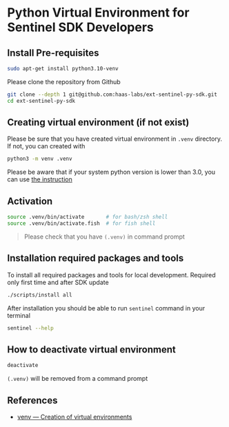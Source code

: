 # Python Virtual Environment for Sentinel SDK Developers

## Install Pre-requisites

```sh
sudo apt-get install python3.10-venv
```

Please clone the repository from Github
```sh
git clone --depth 1 git@github.com:haas-labs/ext-sentinel-py-sdk.git
cd ext-sentinel-py-sdk
```

## Creating virtual environment (if not exist)

Please be sure that you have created virtual environment in `.venv` directory. If not, you can created with

```sh
python3 -m venv .venv
```
Please be aware that if your system python version is lower than 3.0, you can use [the instruction](/docs/Install/Virtenv-for-prev-python-versions.md)


## Activation

```sh
source .venv/bin/activate       # for bash/zsh shell
source .venv/bin/activate.fish  # for fish shell
```
> Please check that you have `(.venv)` in command prompt

## Installation required packages and tools

To install all required packages and tools for local development. Required only first time and after SDK update
```sh
./scripts/install all
```

After installation you should be able to run `sentinel` command in your terminal

```sh
sentinel --help
```

## How to deactivate virtual environment

```sh
deactivate
```
`(.venv)` will be removed from a command prompt

## References

- [venv — Creation of virtual environments](https://docs.python.org/3.11/library/venv.html)
